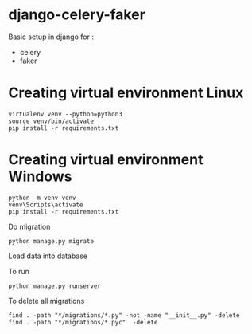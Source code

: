 # django-celery-faker

Basic setup in django for :
- celery
- faker

# Creating virtual environment Linux

```
virtualenv venv --python=python3
source venv/bin/activate
pip install -r requirements.txt
```

# Creating virtual environment Windows

```
python -m venv venv
venv\Scripts\activate
pip install -r requirements.txt
```

Do migration

```
python manage.py migrate
```

Load data into database

To run

```
python manage.py runserver
```

To delete all migrations

```
find . -path "*/migrations/*.py" -not -name "__init__.py" -delete
find . -path "*/migrations/*.pyc"  -delete
```